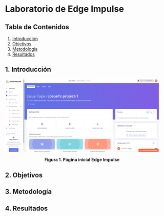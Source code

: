 # Laboratorio de Edge Impulse 

## Tabla de Contenidos

1. [Introducción](#1-introducción)
2. [Objetivos](#2-objetivos)
3. [Metodología](#3-metodología)
4. [Resultados](#4-resultados)


## 1. Introducción


<div align="center">
  <img src="./Imagenes/imagen1.png"><p>

  **Figura 1. Página inicial Edge Impulse**
  </p>
</div>

## 2. Objetivos


## 3. Metodología


## 4. Resultados
